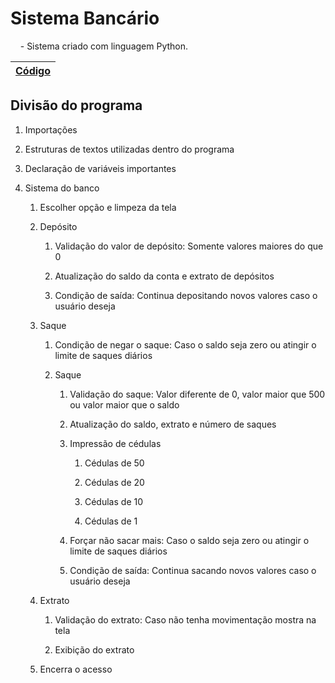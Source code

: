 # Sistema Bancário

    - Sistema criado com linguagem Python.

| [Código](https://github.com/NandesLima/sistema-bancario/blob/master/sistema-bancario.py) |
| ---------------------------------------------------------------------------------------- |

## Divisão do programa

1. Importações

2. Estruturas de textos utilizadas dentro do programa

3. Declaração de variáveis importantes

4. Sistema do banco
   
   1. Escolher opção e limpeza da tela
   
   2. Depósito
      
      1. Validação do valor de depósito: Somente valores maiores do que 0
      
      2. Atualização do saldo da conta e extrato de depósitos
      
      3. Condição de saída: Continua depositando novos valores caso o usuário deseja
   
   3. Saque
      
      1. Condição de negar o saque: Caso o saldo seja zero ou atingir o limite de saques diários
      
      2. Saque
         
         1. Validação do saque: Valor diferente de 0, valor maior que 500 ou valor maior que o saldo
         
         2. Atualização do saldo, extrato e número de saques
         
         3. Impressão de cédulas
            
            1. Cédulas de 50
            
            2. Cédulas de 20
            
            3. Cédulas de 10
            
            4. Cédulas de 1
         
         4. Forçar não sacar mais: Caso o saldo seja zero ou atingir o limite de saques diários
         
         5. Condição de saída: Continua sacando novos valores caso o usuário deseja
   
   4. Extrato
      
      1. Validação do extrato: Caso não tenha movimentação mostra na tela
      
      2. Exibição do extrato
   
   5. Encerra o acesso

